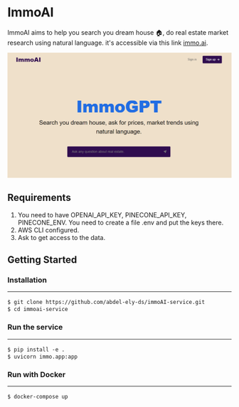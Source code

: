 # ImmoAI
ImmoAI aims to help you search you dream house 🏠, do real estate market research using natural language. it's accessible via this link [immo.ai](http://localhost:3000/).

![Image Alt Text](assets/immo.PNG)


## Requirements 
1) You need to have OPENAI_API_KEY, PINECONE_API_KEY, PINECONE_ENV. You need to create a file .env and put the keys there.
2) AWS CLI configured.
3) Ask to get access to the data.
   
## Getting Started
### Installation
------------

    $ git clone https://github.com/abdel-ely-ds/immoAI-service.git
    $ cd immoai-service
    
### Run the service
------------
    $ pip install -e .
    $ uvicorn immo.app:app

### Run with Docker
------------
    $ docker-compose up


